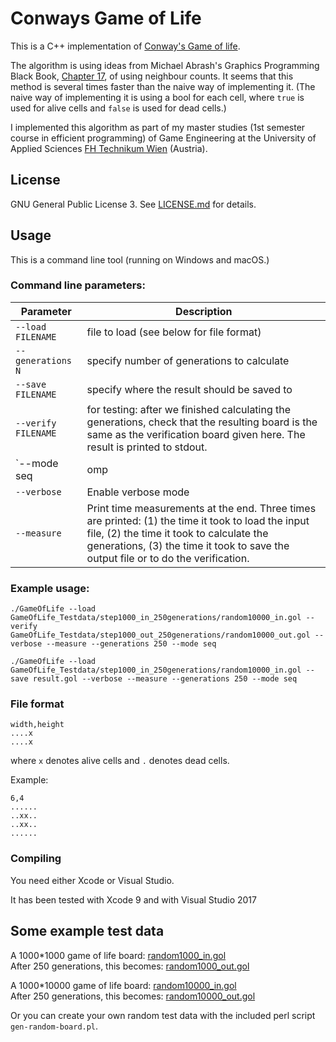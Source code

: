 # Conways Game of Life

This is a C++ implementation of [Conway's Game of life](https://en.wikipedia.org/wiki/Conway%27s_Game_of_Life).

The algorithm is using ideas from Michael Abrash's Graphics Programming Black Book, [Chapter 17](http://www.jagregory.com/abrash-black-book/#chapter-17-the-game-of-life), of using neighbour counts. It seems that this method is several times faster than the naive way of implementing it. (The naive way of implementing it is using a bool for each cell, where `true` is used for alive cells and `false` is used for dead cells.)

I implemented this algorithm as part of my master studies (1st semester course in efficient programming) of Game Engineering at the University of Applied Sciences [FH Technikum Wien](https://www.technikum-wien.at/) (Austria).

## License

GNU General Public License 3.
See [LICENSE.md](LICENSE.md) for details.

## Usage

This is a command line tool (running on Windows and macOS.)

### Command line parameters:

| Parameter               | Description                      |
| ----------------------- | -------------------------------- |
| `--load FILENAME`       | file to load (see below for file format) |
| `--generations N`       | specify number of generations to calculate |
| `--save FILENAME`       | specify where the result should be saved to |
| `--verify FILENAME`     | for testing: after we finished calculating the generations, check that the resulting board is the same as the verification board given here. The result is printed to stdout. |
| `--mode seq|omp|ocl`    | Mode of operation. `seq` = "sequential", single-threaded operation. `omp` = `openmp` = Use OpenMP for parallelization. `ocl` = `opencl` = Use OpenCL. The Windows version currently supports `seq` and `omp`. The macOS version currently only supports `seq`. (Default: `seq`) |
| `--verbose`             | Enable verbose mode              |
| `--measure`             | Print time measurements at the end. Three times are printed: (1) the time it took to load the input file, (2) the time it took to calculate the generations, (3) the time it took to save the output file or to do the verification. |

### Example usage:

```
./GameOfLife --load GameOfLife_Testdata/step1000_in_250generations/random10000_in.gol --verify GameOfLife_Testdata/step1000_out_250generations/random10000_out.gol --verbose --measure --generations 250 --mode seq
```

```
./GameOfLife --load GameOfLife_Testdata/step1000_in_250generations/random10000_in.gol --save result.gol --verbose --measure --generations 250 --mode seq
```

### File format

```
width,height
....x
....x
```
where `x` denotes alive cells and `.` denotes dead cells.

Example:

```
6,4
......
..xx..
..xx..
......
```

### Compiling

You need either Xcode or Visual Studio.

It has been tested with Xcode 9 and with Visual Studio 2017

## Some example test data

A 1000*1000 game of life board:
[random1000_in.gol](http://www.michaelpeternell.at/2017/GameOfLife/random1000_in.gol)<br>
After 250 generations, this becomes: [random1000_out.gol](http://www.michaelpeternell.at/2017/GameOfLife/random1000_out.gol)

A 1000*10000 game of life board:
[random10000_in.gol](http://www.michaelpeternell.at/2017/GameOfLife/random10000_in.gol)<br>
After 250 generations, this becomes: [random10000_out.gol](http://www.michaelpeternell.at/2017/GameOfLife/random10000_out.gol)

Or you can create your own random test data with the included perl script `gen-random-board.pl`.
